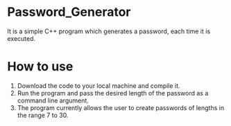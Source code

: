# Password_Generator
It is a simple C++ program which generates a password, each time it is executed.

# How to use
1. Download the code to your local machine and compile it.
2. Run the program and pass the desired length of the password as a command line argument.
3. The program currently allows the user to create passwords of lengths in the range 7 to 30.
